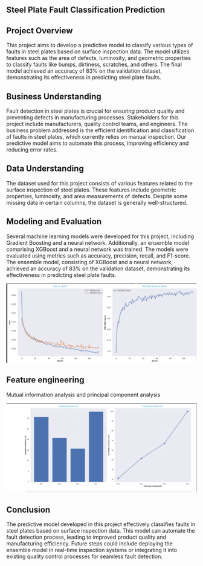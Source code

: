 ## Steel Plate Fault Classification Prediction
## Project Overview

This project aims to develop a predictive model to classify various types of faults in steel plates based on surface inspection data. The model utilizes features such as the area of defects, luminosity, and geometric properties to classify faults like bumps, dirtiness, scratches, and others. The final model achieved an accuracy of 83% on the validation dataset, demonstrating its effectiveness in predicting steel plate faults.

## Business Understanding

Fault detection in steel plates is crucial for ensuring product quality and preventing defects in manufacturing processes. Stakeholders for this project include manufacturers, quality control teams, and engineers. The business problem addressed is the efficient identification and classification of faults in steel plates, which currently relies on manual inspection. Our predictive model aims to automate this process, improving efficiency and reducing error rates.

## Data Understanding

The dataset used for this project consists of various features related to the surface inspection of steel plates. These features include geometric properties, luminosity, and area measurements of defects. Despite some missing data in certain columns, the dataset is generally well-structured.

## Modeling and Evaluation

Several machine learning models were developed for this project, including Gradient Boosting and a neural network. Additionally, an ensemble model comprising XGBoost and a neural network was trained. The models were evaluated using metrics such as accuracy, precision, recall, and F1-score. The ensemble model, consisting of XGBoost and a neural network, achieved an accuracy of 83% on the validation dataset, demonstrating its effectiveness in predicting steel plate faults.

![neural net ensemble model](./images/neuralnet_ensemble_model.png)

## Feature engineering

Mutual information analysis and principal component analysis

![feature engineering result](./images/feature_engineering.png)

## Conclusion

The predictive model developed in this project effectively classifies faults in steel plates based on surface inspection data. This model can automate the fault detection process, leading to improved product quality and manufacturing efficiency. Future steps could include deploying the ensemble model in real-time inspection systems or integrating it into existing quality control processes for seamless fault detection.
